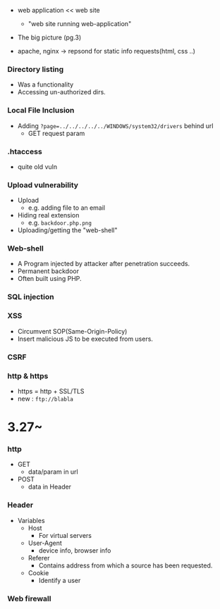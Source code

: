 - web application << web site
	- "web site running web-application"

- The big picture (pg.3)

- apache, nginx -> repsond for static info requests(html, css ..)


### Directory listing
- Was a functionality
- Accessing un-authorized dirs.

### Local File Inclusion
- Adding `?page=../../../../../WINDOWS/system32/drivers` behind url
	- GET request param

### .htaccess
- quite old vuln

### Upload vulnerability
- Upload 
	- e.g. adding file to an email
- Hiding real extension
	- e.g. `backdoor.php.png`
- Uploading/getting the "web-shell"

### **Web-shell**
- A Program injected by attacker after penetration succeeds. 
- Permanent backdoor
- Often built using PHP.

### SQL injection

### XSS
- Circumvent SOP(Same-Origin-Policy)
- Insert malicious JS to be executed from users.

### CSRF

### http & https
- https = http + SSL/TLS
- new : `ftp://blabla`

# 3.27~
### http
- GET
	- data/param in url
- POST
	- data in Header
 
### Header
- Variables
	- Host
		- For virtual servers
	- User-Agent
		- device info, browser info
	- Referer
		- Contains address from which a source has been requested.
	- Cookie
		- Identify a user

### Web firewall